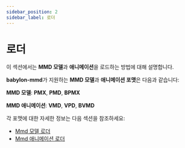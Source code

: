```yaml
---
sidebar_position: 2
sidebar_label: 로더
---
```


# 로더

이 섹션에서는 **MMD 모델**과 **애니메이션**을 로드하는 방법에 대해 설명합니다.

**babylon-mmd**가 지원하는 **MMD 모델**과 **애니메이션 포맷**은 다음과 같습니다:

**MMD 모델**: **PMX**, **PMD**, **BPMX**

**MMD 애니메이션**: **VMD**, **VPD**, **BVMD**

각 포맷에 대한 자세한 정보는 다음 섹션을 참조하세요:

- [Mmd 모델 로더](./mmd-model-loader)
- [Mmd 애니메이션 로더](./mmd-animation-loader)
